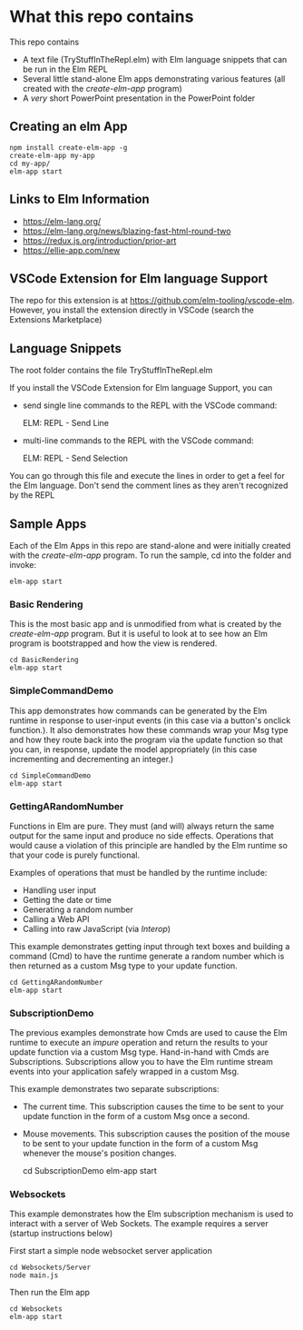 # What this repo contains #

This repo contains

- A text file (TryStuffInTheRepl.elm) with Elm language snippets that can be run in the Elm REPL
- Several little stand-alone Elm apps demonstrating various features (all created with the *create-elm-app* program)
- A *very* short PowerPoint presentation in the PowerPoint folder

## Creating an elm App ##

    npm install create-elm-app -g
    create-elm-app my-app
    cd my-app/
    elm-app start

## Links to Elm Information ##

- https://elm-lang.org/
- https://elm-lang.org/news/blazing-fast-html-round-two
- https://redux.js.org/introduction/prior-art
- https://ellie-app.com/new

## VSCode Extension for Elm language Support ##
The repo for this extension is at https://github.com/elm-tooling/vscode-elm.  However, you install the extension directly in VSCode (search the Extensions Marketplace)

## Language Snippets ##
The root folder contains the file TryStuffInTheRepl.elm

If you install the VSCode Extension for Elm language Support, you can

- send single line commands to the REPL with the VSCode command:

    ELM: REPL - Send Line

- multi-line commands to the REPL with the VSCode command:

    ELM: REPL - Send Selection

You can go through this file and execute the lines in order to get a feel for the Elm language.  Don't send the comment lines as they aren't recognized by the REPL

## Sample Apps ##
Each of the Elm Apps in this repo are stand-alone and were initially created with the *create-elm-app* program.  To run the sample, cd into the folder and invoke:

    elm-app start

### Basic Rendering ###
This is the most basic app and is unmodified from what is created by the *create-elm-app* program.  But it is useful to look at to see how an Elm program is bootstrapped and how the view is rendered.

    cd BasicRendering
    elm-app start

### SimpleCommandDemo ###
This app demonstrates how commands can be generated by the Elm runtime in response to user-input events (in this case via a button's onclick function.).  It also demonstrates how these commands wrap your Msg type and how they route back into the program via the update function so that you can, in response, update the model appropriately (in this case incrementing and decrementing an integer.)

    cd SimpleCommandDemo
    elm-app start

### GettingARandomNumber ###
Functions in Elm are pure.  They must (and will) always return the same output for the same input and produce no side effects.  Operations that would cause a violation of this principle are handled by the Elm runtime so that your code is purely functional.

Examples of operations that must be handled by the runtime include:

- Handling user input
- Getting the date or time
- Generating a random number
- Calling a Web API
- Calling into raw JavaScript (via *Interop*)

This example demonstrates getting input through text boxes and building a command (Cmd) to have the runtime generate a random number which is then returned as a custom Msg type to your update function.

    cd GettingARandomNumber
    elm-app start

### SubscriptionDemo ###
The previous examples demonstrate how Cmds are used to cause the Elm runtime to execute an *impure* operation and return the results to your update function via a custom Msg type.  Hand-in-hand with Cmds are Subscriptions.  Subscriptions allow you to have the Elm runtime stream events into your application safely wrapped in a custom Msg.

This example demonstrates two separate subscriptions:

- The current time.  This subscription causes the time to be sent to your update function in the form of a custom Msg once a second.

- Mouse movements.  This subscription causes the position of the mouse to be sent to your update function in the form of a custom Msg whenever the mouse's position changes.

    cd SubscriptionDemo
    elm-app start

### Websockets ###

This example demonstrates how the Elm subscription mechanism is used to interact with a server of Web Sockets.  The example requires a server (startup instructions below)

First start a simple node websocket server application

    cd Websockets/Server
    node main.js

Then run the Elm app

    cd Websockets
    elm-app start

